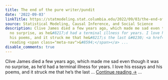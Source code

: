 ```yaml
---
title: The end of the pure writer/pundit
date: '2022-09-03'
linkTitle: https://statmodeling.stat.columbia.edu/2022/09/03/the-end-of-the-pure-writer-pundit/
source: Statistical Modeling, Causal Inference, and Social Science
description: Clive James died a few years ago, which made me sad even though it was
  no surprise, as he&#8217;d had a terminal illness for years. I love his essays and
  his poems, and it struck me that he&#8217;s the last &#8230; <a href="https://statmodeling.stat.columbia.edu/2022/09/03/the-end-of-the-pure-writer-pundit/">Continue
  reading <span class="meta-nav">&#8594;</span></a> ...
disable_comments: true
---
```

Clive James died a few years ago, which made me sad even though it was no surprise, as he&#8217;d had a terminal illness for years. I love his essays and his poems, and it struck me that he&#8217;s the last &#8230; <a href="https://statmodeling.stat.columbia.edu/2022/09/03/the-end-of-the-pure-writer-pundit/">Continue reading <span class="meta-nav">&#8594;</span></a> ...